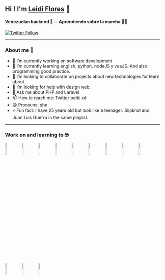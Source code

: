 ## Hi ! I'm [Leidi Flores][website] 👋

#### Venezuelan backend 👾 -- Aprendiendo sobre la marcha 💚💙

[![Twitter Follow](https://img.shields.io/twitter/follow/leiiraawr?label=Leidi&style=social)](https://twitter.com/LeiiRaawr)

<!-- links -->
[website]:#

***
### About me 🌻

- 🔭 I’m currently working on software development
- 🌱 I’m currently learning english, python, nodeJS y vueJS. And also programming good practice.
- 👯 I’m looking to collaborate on projects about new technologies for learn about.
- 🤔 I’m looking for help with design web.
- 💬 Ask me about PHP and Laravel
- 📫 How to reach me: Twitter beibi xd
- 😄 Pronouns: she 
- ⚡ Fun fact: I have 25 years old but look like a teenager. Slipknot and Juan Luis Guerra in the same playlist.

***
### Work on and learning to 🤓
<img src="https://simpleicons.org/icons/php.svg" width="10%">
<img src="https://simpleicons.org/icons/laravel.svg" width="10%">
<img src="https://simpleicons.org/icons/html5.svg" width="10%">
<img src="https://simpleicons.org/icons/css3.svg" width="10%">
<img src="https://simpleicons.org/icons/bootstrap.svg" width="10%">
<img src="https://simpleicons.org/icons/github.svg" width="10%">
<img src="https://simpleicons.org/icons/gitlab.svg" width="10%">
<img src="https://simpleicons.org/icons/bitbucket.svg" width="10%">
<img src="https://simpleicons.org/icons/vue-dot-js.svg" width="10%">
<img src="https://simpleicons.org/icons/node-dot-js.svg" width="10%">
<img src="https://simpleicons.org/icons/visualstudiocode.svg" width="10%">
<img src="https://simpleicons.org/icons/googlecloud.svg" width="10%">